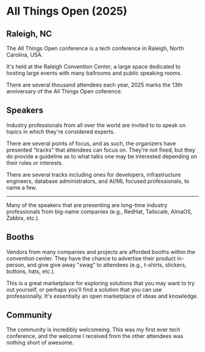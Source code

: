 # All Things Open (2025)
## Raleigh, NC

The All Things Open conference is a tech conference in Raleigh, North
Carolina, USA.  

It's held at the Raleigh Convention Center, a large space dedicated to hosting
large events with many ballrooms and public speaking rooms.  

There are several thousand attendees each year, 2025 marks the 13th anniversary
of the All Things Open coference.  


## Speakers

Industry professionals from all over the world are invited to to speak on
topics in which they're considered experts.

There are several points of focus, and as such, the organizers have presented
"tracks" that attendees can focus on. They're not fixed, but they do provide a
guideline as to what talks one may be interested depending on their roles or
interests.  

There are several tracks including ones for developers, infrastructure
engineers, database administrators, and AI/ML focused professionals, to name a
few.  

---

Many of the speakers that are presenting are long-time industry professionals
from big-name companies (e.g., RedHat, Tailscale, AlmaOS, Zabbix, etc.).  


## Booths

Vendors from many companies and projects are afforded booths within the
convention center. They have the chance to advertise their product in-person,
and give give away "swag" to attendees (e.g., t-shirts, stickers, buttons,
hats, etc.).  

This is a great marketplace for exploring solutions that you may want to try
out yourself, or perhaps you'll find a solution that you can use
professionally. It's essentially an open marketplace of ideas and knowledge.

## Community
The community is incredibly welcomeing. This was my first ever tech conference,
and the welcome I received from the other attendees was nothing short of
awesome. 







